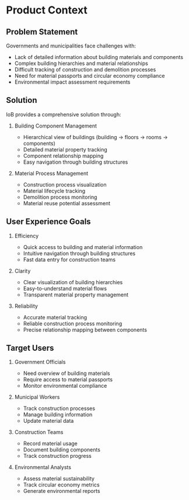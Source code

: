 # Product Context

## Problem Statement

Governments and municipalities face challenges with:

- Lack of detailed information about building materials and components
- Complex building hierarchies and material relationships
- Difficult tracking of construction and demolition processes
- Need for material passports and circular economy compliance
- Environmental impact assessment requirements

## Solution

IoB provides a comprehensive solution through:

1. Building Component Management

   - Hierarchical view of buildings (building → floors → rooms → components)
   - Detailed material property tracking
   - Component relationship mapping
   - Easy navigation through building structures

2. Material Process Management
   - Construction process visualization
   - Material lifecycle tracking
   - Demolition process monitoring
   - Material reuse potential assessment

## User Experience Goals

1. Efficiency

   - Quick access to building and material information
   - Intuitive navigation through building structures
   - Fast data entry for construction teams

2. Clarity

   - Clear visualization of building hierarchies
   - Easy-to-understand material flows
   - Transparent material property management

3. Reliability
   - Accurate material tracking
   - Reliable construction process monitoring
   - Precise relationship mapping between components

## Target Users

1. Government Officials

   - Need overview of building materials
   - Require access to material passports
   - Monitor environmental compliance

2. Municipal Workers

   - Track construction processes
   - Manage building information
   - Update material data

3. Construction Teams

   - Record material usage
   - Document building components
   - Track construction progress

4. Environmental Analysts
   - Assess material sustainability
   - Track circular economy metrics
   - Generate environmental reports
